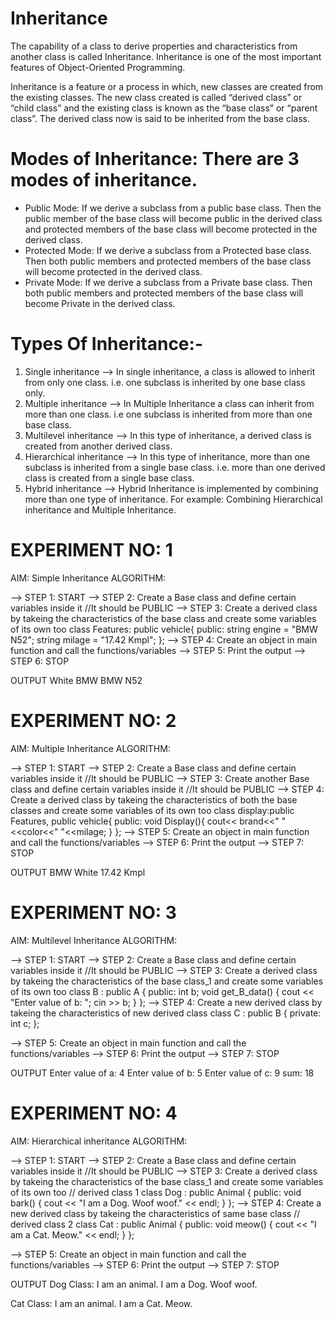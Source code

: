 # Inheritance
The capability of a class to derive properties and characteristics from another class is called Inheritance. 
Inheritance is one of the most important features of Object-Oriented Programming. 

Inheritance is a feature or a process in which, new classes are created from the existing classes. 
The new class created is called “derived class” or “child class” and the existing class is known as the “base class” or “parent class”. 
The derived class now is said to be inherited from the base class.

# Modes of Inheritance: There are 3 modes of inheritance.

* Public Mode: If we derive a subclass from a public base class. Then the public member of the base class will become public in the derived class and protected members of the base class
will become protected in the derived class.
* Protected Mode: If we derive a subclass from a Protected base class. Then both public members and protected members of the base class will become protected in the derived class.
* Private Mode: If we derive a subclass from a Private base class. Then both public members and protected members of the base class will become Private in the derived class.

# Types Of Inheritance:-
1) Single inheritance --> In single inheritance, a class is allowed to inherit from only one class. i.e. one subclass is inherited by one base class only.
2) Multiple inheritance --> In Multiple Inheritance a class can inherit from more than one class. i.e one subclass is inherited from more than one base class.
3) Multilevel inheritance --> In this type of inheritance, a derived class is created from another derived class.
4) Hierarchical inheritance --> In this type of inheritance, more than one subclass is inherited from a single base class.
   i.e. more than one derived class is created from a single base class.
5) Hybrid inheritance --> Hybrid Inheritance is implemented by combining more than one type of inheritance.
   For example: Combining Hierarchical inheritance and Multiple Inheritance.

# EXPERIMENT NO: 1

AIM: Simple Inheritance
ALGORITHM:

--> STEP 1: START
--> STEP 2: Create a Base class and define certain variables inside it //It should be PUBLIC
--> STEP 3: Create a derived class by takeing the characteristics of the base class and create some variables of its own too
    class Features: public vehicle{
    public:
    string engine = "BMW N52";
    string milage = "17.42 Kmpl";
};
--> STEP 4: Create an object in main function and call the functions/variables
--> STEP 5: Print the output
--> STEP 6: STOP

OUTPUT
White
BMW BMW N52


# EXPERIMENT NO: 2

AIM: Multiple Inheritance
ALGORITHM:

--> STEP 1: START
--> STEP 2: Create a Base class and define certain variables inside it //It should be PUBLIC
--> STEP 3: Create another Base class and define certain variables inside it //It should be PUBLIC
--> STEP 4: Create a derived class by takeing the characteristics of both the base classes and create some variables of its own too
    class display:public Features, public vehicle{ 
    public:
    void Display(){
        cout<< brand<<" "<<color<<" "<<milage;
    }
};
--> STEP 5: Create an object in main function and call the functions/variables
--> STEP 6: Print the output
--> STEP 7: STOP

OUTPUT
BMW White 17.42 Kmpl


# EXPERIMENT NO: 3

AIM: Multilevel Inheritance
ALGORITHM:

--> STEP 1: START
--> STEP 2: Create a Base class and define certain variables inside it //It should be PUBLIC
--> STEP 3: Create a derived class by takeing the characteristics of the base class_1 and create some variables of its own too
class B : public A {
public:
    int b;
    void get_B_data()
    {
        cout << "Enter value of b: ";
        cin >> b;
    }
};
--> STEP 4: Create a new derived class by takeing the characteristics of new derived class 
    class C : public B {
    private:
    int c;
    };
 
--> STEP 5: Create an object in main function and call the functions/variables
--> STEP 6: Print the output
--> STEP 7: STOP

OUTPUT
Enter value of a: 4
Enter value of b: 5
Enter value of c: 9
sum: 18

# EXPERIMENT NO: 4

AIM: Hierarchical inheritance
ALGORITHM:

--> STEP 1: START
--> STEP 2: Create a Base class and define certain variables inside it //It should be PUBLIC
--> STEP 3: Create a derived class by takeing the characteristics of the base class_1 and create some variables of its own too
// derived class 1
class Dog : public Animal {
   public:
    void bark() {
        cout << "I am a Dog. Woof woof." << endl;
    }
};
--> STEP 4: Create a new derived class by takeing the characteristics of same base class 
// derived class 2
class Cat : public Animal {
   public:
    void meow() {
        cout << "I am a Cat. Meow." << endl;
    }
};
 
--> STEP 5: Create an object in main function and call the functions/variables
--> STEP 6: Print the output
--> STEP 7: STOP

OUTPUT
Dog Class:
I am an animal.
I am a Dog. Woof woof.

Cat Class:
I am an animal.
I am a Cat. Meow.
